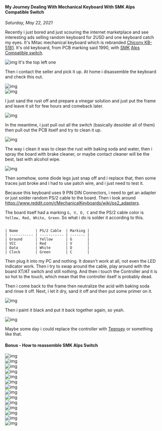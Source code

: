 #### My Journey Dealing With Mechanical Keyboard With SMK Alps Compatible Switch
_Saturday, May 22, 2021_

Recently i just bored and just scouring the internet marketplace and see interesting 
ads selling random keyboard for 2USD and one keyboard catch my eyes. It's Mitac 
mechanical keyboard which is rebranded [Chicony KB-5181](https://deskthority.net/wiki/Chicony_KB-5181). 
It's old keyboard, from PCB marking said 1990, with [SMK](https://deskthority.net/wiki/SMK_second_generation) 
[Alps Compatible switch](https://deskthority.net/wiki/SMK_Alps_mount).

<div class="row">
	<div class="col-sm-3"></div>
	<div class="col-sm-6">
		<div class="thumbnail">
			<img class="img-responsive" src="./posts/2021-05-22-my-journey-dealing-with-mechanical-keyboard-with-smk-alps-compatible-switch/1.jpg" alt="img">
            <span>It's the top left one</span>
		</div>
	</div>
	<div class="col-sm-3"></div>
</div>

Then i contact the seller and pick it up. At home i disassemble the keyboard and check this out.

<div class="row">
	<div class="col-sm-3"></div>
	<div class="col-sm-6">
		<div class="thumbnail">
			<img class="img-responsive" src="./posts/2021-05-22-my-journey-dealing-with-mechanical-keyboard-with-smk-alps-compatible-switch/2.jpg" alt="img">
		</div>
	</div>
	<div class="col-sm-3"></div>
</div>
<div class="row">
	<div class="col-sm-3"></div>
	<div class="col-sm-6">
		<div class="thumbnail">
			<img class="img-responsive" src="./posts/2021-05-22-my-journey-dealing-with-mechanical-keyboard-with-smk-alps-compatible-switch/3.jpg" alt="img">
		</div>
	</div>
	<div class="col-sm-3"></div>
</div>

I just sand the rust off and prepare a vinegar solution and just put the frame and leave it sit 
for few hours and comeback later.

<div class="row">
	<div class="col-sm-3"></div>
	<div class="col-sm-6">
		<div class="thumbnail">
			<img class="img-responsive" src="./posts/2021-05-22-my-journey-dealing-with-mechanical-keyboard-with-smk-alps-compatible-switch/4.jpg" alt="img">
		</div>
	</div>
	<div class="col-sm-3"></div>
</div>

In the meantime, i just pull out all the switch (basically desolder all of them) then pull out 
the PCB itself and try to clean it up.

<div class="row">
	<div class="col-sm-3"></div>
	<div class="col-sm-6">
		<div class="thumbnail">
			<img class="img-responsive" src="./posts/2021-05-22-my-journey-dealing-with-mechanical-keyboard-with-smk-alps-compatible-switch/5.jpg" alt="img">
		</div>
	</div>
	<div class="col-sm-3"></div>
</div>

The way i clean it was to clean the rust with baking soda and water, then i spray the board with 
brake cleaner, or maybe contact cleaner will be the best, last with alcohol wipe.

<div class="row">
	<div class="col-sm-3"></div>
	<div class="col-sm-6">
		<div class="thumbnail">
			<img class="img-responsive" src="./posts/2021-05-22-my-journey-dealing-with-mechanical-keyboard-with-smk-alps-compatible-switch/6.jpg" alt="img">
		</div>
	</div>
	<div class="col-sm-3"></div>
</div>

Then somehow, some diode legs just snap off and i replace that, then some traces just broke and i 
had to use patch wire, and i just need to test it.

Because this keyboard uses 9 PIN DIN Connectors, i need to get an adapter or just solder random 
PS/2 cable to the board. Then i look around <https://www.reddit.com/r/MechanicalKeyboards/wiki/ps2_adapters>.

The board itself had a marking `G, V, D, C` and the PS/2 cable color is `Yellow, Red, White, Green`.
So what i do is solder it according to this.

```

| Name        | PS/2 Cable  | Marking | 
| ----------- | ----------- | ------- | 
| Ground      | Yellow      | G       | 
| VCC         | Red         | V       | 
| Data        | White       | D       | 
| Clock       | Green       | C       | 

```

Then plug it into my PC and nothing. It doesn't work at all, not even the LED indicator work. Then i try to 
swap around the cable, play around with the board XT/AT switch and still nothing. And then i touch the Controller 
and it is so hot to the touch, which mean that the controller itself is probably dead.

Then i come back to the frame then neutralize the acid with baking soda and rinse it off. Next, i let it dry, 
sand it off and then put some primer on it.

<div class="row">
	<div class="col-sm-3"></div>
	<div class="col-sm-6">
		<div class="thumbnail">
			<img class="img-responsive" src="./posts/2021-05-22-my-journey-dealing-with-mechanical-keyboard-with-smk-alps-compatible-switch/7.jpg" alt="img">
		</div>
	</div>
	<div class="col-sm-3"></div>
</div>

Then i paint it black and put it back together again, so yeah.

<div class="row">
	<div class="col-sm-3"></div>
	<div class="col-sm-6">
		<div class="thumbnail">
			<img class="img-responsive" src="./posts/2021-05-22-my-journey-dealing-with-mechanical-keyboard-with-smk-alps-compatible-switch/8.jpg" alt="img">
		</div>
	</div>
	<div class="col-sm-3"></div>
</div>

Maybe some day i could replace the controller with [Teensey](https://deskthority.net/viewtopic.php?f=7&t=6050&start=) or 
something like that. 

#### Bonus - How to reassemble SMK Alps Switch
<div class="row">
	<div class="col-sm-3"></div>
	<div class="col-sm-6">
		<div class="thumbnail">
			<img class="img-responsive" src="./posts/2021-05-22-my-journey-dealing-with-mechanical-keyboard-with-smk-alps-compatible-switch/img/0.jpg" alt="img">
		</div>
	</div>
	<div class="col-sm-3"></div>
</div>
<div class="row">
	<div class="col-sm-3"></div>
	<div class="col-sm-6">
		<div class="thumbnail">
			<img class="img-responsive" src="./posts/2021-05-22-my-journey-dealing-with-mechanical-keyboard-with-smk-alps-compatible-switch/img/1.jpg" alt="img">
		</div>
	</div>
	<div class="col-sm-3"></div>
</div>
<div class="row">
	<div class="col-sm-3"></div>
	<div class="col-sm-6">
		<div class="thumbnail">
			<img class="img-responsive" src="./posts/2021-05-22-my-journey-dealing-with-mechanical-keyboard-with-smk-alps-compatible-switch/img/2.jpg" alt="img">
		</div>
	</div>
	<div class="col-sm-3"></div>
</div>
<div class="row">
	<div class="col-sm-3"></div>
	<div class="col-sm-6">
		<div class="thumbnail">
			<img class="img-responsive" src="./posts/2021-05-22-my-journey-dealing-with-mechanical-keyboard-with-smk-alps-compatible-switch/img/3.jpg" alt="img">
		</div>
	</div>
	<div class="col-sm-3"></div>
</div>
<div class="row">
	<div class="col-sm-3"></div>
	<div class="col-sm-6">
		<div class="thumbnail">
			<img class="img-responsive" src="./posts/2021-05-22-my-journey-dealing-with-mechanical-keyboard-with-smk-alps-compatible-switch/img/4.jpg" alt="img">
		</div>
	</div>
	<div class="col-sm-3"></div>
</div>
<div class="row">
	<div class="col-sm-3"></div>
	<div class="col-sm-6">
		<div class="thumbnail">
			<img class="img-responsive" src="./posts/2021-05-22-my-journey-dealing-with-mechanical-keyboard-with-smk-alps-compatible-switch/img/5.jpg" alt="img">
		</div>
	</div>
	<div class="col-sm-3"></div>
</div>
<div class="row">
	<div class="col-sm-3"></div>
	<div class="col-sm-6">
		<div class="thumbnail">
			<img class="img-responsive" src="./posts/2021-05-22-my-journey-dealing-with-mechanical-keyboard-with-smk-alps-compatible-switch/img/6.jpg" alt="img">
		</div>
	</div>
	<div class="col-sm-3"></div>
</div>
<div class="row">
	<div class="col-sm-3"></div>
	<div class="col-sm-6">
		<div class="thumbnail">
			<img class="img-responsive" src="./posts/2021-05-22-my-journey-dealing-with-mechanical-keyboard-with-smk-alps-compatible-switch/img/7.jpg" alt="img">
		</div>
	</div>
	<div class="col-sm-3"></div>
</div>
<div class="row">
	<div class="col-sm-3"></div>
	<div class="col-sm-6">
		<div class="thumbnail">
			<img class="img-responsive" src="./posts/2021-05-22-my-journey-dealing-with-mechanical-keyboard-with-smk-alps-compatible-switch/img/8.jpg" alt="img">
		</div>
	</div>
	<div class="col-sm-3"></div>
</div>
<div class="row">
	<div class="col-sm-3"></div>
	<div class="col-sm-6">
		<div class="thumbnail">
			<img class="img-responsive" src="./posts/2021-05-22-my-journey-dealing-with-mechanical-keyboard-with-smk-alps-compatible-switch/img/9.jpg" alt="img">
		</div>
	</div>
	<div class="col-sm-3"></div>
</div>
<div class="row">
	<div class="col-sm-3"></div>
	<div class="col-sm-6">
		<div class="thumbnail">
			<img class="img-responsive" src="./posts/2021-05-22-my-journey-dealing-with-mechanical-keyboard-with-smk-alps-compatible-switch/img/10.jpg" alt="img">
		</div>
	</div>
	<div class="col-sm-3"></div>
</div>
<div class="row">
	<div class="col-sm-3"></div>
	<div class="col-sm-6">
		<div class="thumbnail">
			<img class="img-responsive" src="./posts/2021-05-22-my-journey-dealing-with-mechanical-keyboard-with-smk-alps-compatible-switch/img/11.jpg" alt="img">
		</div>
	</div>
	<div class="col-sm-3"></div>
</div>
<div class="row">
	<div class="col-sm-3"></div>
	<div class="col-sm-6">
		<div class="thumbnail">
			<img class="img-responsive" src="./posts/2021-05-22-my-journey-dealing-with-mechanical-keyboard-with-smk-alps-compatible-switch/img/12.jpg" alt="img">
		</div>
	</div>
	<div class="col-sm-3"></div>
</div>
<div class="row">
	<div class="col-sm-3"></div>
	<div class="col-sm-6">
		<div class="thumbnail">
			<img class="img-responsive" src="./posts/2021-05-22-my-journey-dealing-with-mechanical-keyboard-with-smk-alps-compatible-switch/img/13.jpg" alt="img">
		</div>
	</div>
	<div class="col-sm-3"></div>
</div>